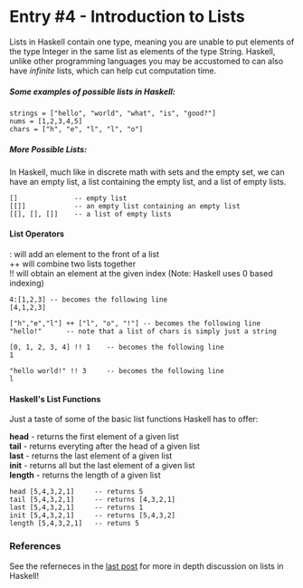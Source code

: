 # Entry #4 - Introduction to Lists

Lists in Haskell contain one type, meaning you are unable to put elements of the type Integer in the same list as elements of the type String. Haskell, unlike other programming languages you may be accustomed to can also have *infinite* lists, which can help cut computation time.

##### Some examples of possible lists in Haskell:
<pre><code>strings = ["hello", "world", "what", "is", "good?"]
nums = [1,2,3,4,5]
chars = ["h", "e", "l", "l", "o"]
</code></pre>

##### More Possible Lists:
In Haskell, much like in discrete math with sets and the empty set, we can have an empty list, a list containing the empty list, and a list of empty lists.

<pre><code>[]              -- empty list  
[[]]            -- an empty list containing an empty list
[[], [], []]    -- a list of empty lists
</code></pre>

#### List Operators
: will add an element to the front of a list  
++ will combine two lists together  
!! will obtain an element at the given index (Note: Haskell uses 0 based indexing)  

<pre><code>4:[1,2,3] -- becomes the following line
[4,1,2,3]

["h","e","l"] ++ ["l", "o", "!"] -- becomes the following line
"hello!"      -- note that a list of chars is simply just a string

[0, 1, 2, 3, 4] !! 1    -- becomes the following line
1

"hello world!" !! 3     -- becomes the following line
l 
</code></pre>

#### Haskell's List Functions
Just a taste of some of the basic  list functions Haskell has to offer: 

**head** - returns the first element of a given list  
**tail** - returns everyting after the head of a given list  
**last** - returns the last element of a given list  
**init** - returns all but the last element of a given list  
**length** - returns the length of a given list  

<pre><code>head [5,4,3,2,1]     -- returns 5
tail [5,4,3,2,1]     -- returns [4,3,2,1]     
last [5,4,3,2,1]     -- returns 1
init [5,4,3,2,1]     -- returns [5,4,3,2]
length [5,4,3,2,1]   -- retuns 5
</code></pre>

### References
See the referneces in the [last post](https://github.com/klkyamauchi/Haskell-Blog/blob/main/P3-UnderstandingHaskellSyntax.md) for more in depth discussion on lists in Haskell! 